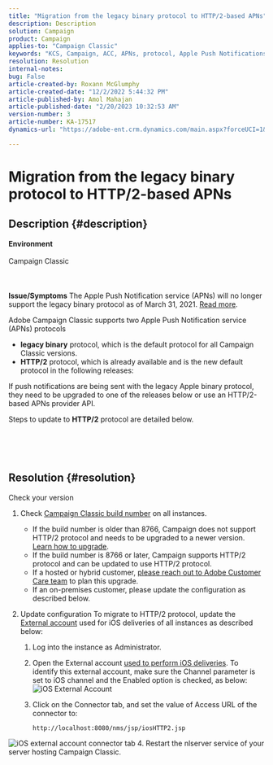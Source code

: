```yaml
---
title: "Migration from the legacy binary protocol to HTTP/2-based APNs"
description: Description
solution: Campaign
product: Campaign
applies-to: "Campaign Classic"
keywords: "KCS, Campaign, ACC, APNs, protocol, Apple Push Notifications"
resolution: Resolution
internal-notes: 
bug: False
article-created-by: Roxann McGlumphy
article-created-date: "12/2/2022 5:44:32 PM"
article-published-by: Amol Mahajan
article-published-date: "2/20/2023 10:32:53 AM"
version-number: 3
article-number: KA-17517
dynamics-url: "https://adobe-ent.crm.dynamics.com/main.aspx?forceUCI=1&pagetype=entityrecord&etn=knowledgearticle&id=f6cc88f5-6872-ed11-9561-6045bd006079"

---
```

# Migration from the legacy binary protocol to HTTP/2-based APNs

## Description {#description}

<b>Environment</b><br><br>Campaign Classic<br><br> <br><br><b>Issue/Symptoms</b>
The Apple Push Notification service (APNs) will no longer support the legacy binary protocol as of March 31, 2021. [Read more](https://developer.apple.com/news/?id=c88acm2b).

Adobe Campaign Classic supports two Apple Push Notification service (APNs) protocols

- <b>legacy binary</b> protocol, which is the default protocol for all Campaign Classic versions.
- <b>HTTP/2</b> protocol, which is already available and is the new default protocol in the following releases:


If push notifications are being sent with the legacy Apple binary protocol, they need to be upgraded to one of the releases below or use an HTTP/2-based APNs provider API.

Steps to update to <b>HTTP/2</b> protocol are detailed below.


<br><br> 

## Resolution {#resolution}

Check your version
1. Check [Campaign Classic build number](https://experienceleague.adobe.com/docs/campaign-classic/using/getting-started/starting-with-adobe-campaign/launching-adobe-campaign.html?lang=en#getting-your-campaign-version) on all instances.

    - If the build number is older than 8766, Campaign does not support HTTP/2 protocol and needs to be upgraded to a newer version. [Learn how to upgrade](https://experienceleague.adobe.com/docs/campaign-classic/using/monitoring-campaign-classic/updating-adobe-campaign/build-upgrade.html?lang=en#performing-a-build-upgrade).
    - If the build number is 8766 or later, Campaign supports HTTP/2 protocol and can be updated to use HTTP/2 protocol.
    - If a hosted or hybrid customer, [please reach out to Adobe Customer Care team](https://experienceleague.adobe.com/docs/customer-one/using/home.html?lang=en) to plan this upgrade.
    - If an on-premises customer, please update the configuration as described below.
2. Update configuration    To migrate to HTTP/2 protocol, update the [External account](https://experienceleague.adobe.com/docs/campaign-classic/using/installing-campaign-classic/accessing-external-database/external-accounts.html?lang=en) used for iOS deliveries of all instances as described below:

    1. Log into the instance as Administrator.
    2. Open the External account [used to perform iOS deliveries](https://experienceleague.adobe.com/docs/campaign-classic/using/sending-messages/sending-push-notifications/configure-the-mobile-app/configuring-the-mobile-application.html?lang=en). To identify this external account, make sure the Channel parameter is set to iOS channel and the Enabled option is checked, as below: ![iOS External Account](https://helpx.adobe.com/content/dam/help/en/campaign/kb/migrate-to-http2/jcr_content/main-pars/procedure/proc_par/step_1/step_par/image/iOS-ext-account.png "iOS-ext-account")
    3. Click on the Connector tab, and set the value of Access URL of the connector to:

        ```
        http://localhost:8080/nms/jsp/iosHTTP2.jsp
        ```

![iOS external account connector tab](https://helpx.adobe.com/content/dam/help/en/campaign/kb/migrate-to-http2/jcr_content/main-pars/procedure/proc_par/step/step_par/image/iOs-ext-account-connector.png "iOs-ext-account-connector")
    4. Restart the nlserver service of your server hosting Campaign Classic.

